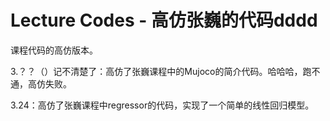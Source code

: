 # Lecture Codes - 高仿张巍的代码dddd

课程代码的高仿版本。

3.？？（）记不清楚了：高仿了张巍课程中的Mujoco的简介代码。哈哈哈，跑不通，高仿失败。

3.24：高仿了张巍课程中regressor的代码，实现了一个简单的线性回归模型。